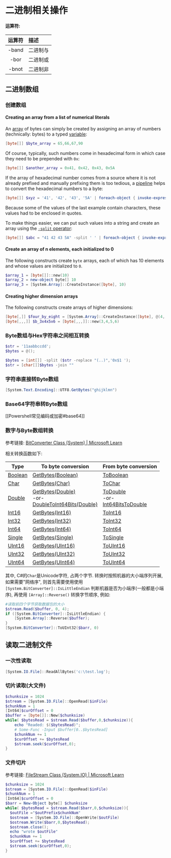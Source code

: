 
# 二进制相关操作

#### 运算符:

| 运算符 | 描述     |
| :----: | :------- |
| -band  | 二进制与 |
|  -bor  | 二进制或 |
| -bnot  | 二进制非 |

## 二进制数组

### 创建数组

#### Creating an array from a list of numerical literals

An [array](https://renenyffenegger.ch/notes/Windows/PowerShell/language/type/array/index) of bytes can simply be created by assigning an array of numbers (technically: bytes) to a typed [variable](https://renenyffenegger.ch/notes/Windows/PowerShell/language/variable/index):

```powershell
[byte[]] $byte_array = 65,66,67,90
```
Of course, typically, such numbers come in hexadecimal form in which case they need to be prepended with `0x`:

```powershell
[byte[]] $another_array = 0x41, 0x42, 0x43, 0x5A
```

If the array of hexadecimal number comes from a source where it is not already prefixed and manually prefixing them is too tedious, a [pipeline](https://renenyffenegger.ch/notes/Windows/PowerShell/pipeline/index) helps to convert the hexadecimal numbers to a byte:

```powershell
[byte[]] $xyz = '41', '42', '43', '5A' | foreach-object { invoke-expression "0x$_" }
```

Because some of the values of the last example contain characters, these values had to be enclosed in quotes.

To make things easier, we can put such values into a string and create an array using the [`-split` operator](https://renenyffenegger.ch/notes/Windows/PowerShell/language/operator/string-manipulation/index#ps-split-join):

```powershell
[byte[]] $abc = "41 42 43 5A" -split ' ' | foreach-object { invoke-expression "0x$_" }
```

#### Create an array of n elements, each initialized to 0

The following constructs create `byte` arrays, each of which has 10 elements and whose values are initialized to `0`.

```powershell
$array_1 = [byte[]]::new(10)
$array_2 = new-object byte[] 10
$array_3 = [System.Array]::CreateInstance([byte], 10)
```

#### Creating higher dimension arrays

The following constructs create arrays of higher dimensions:
```powershell
[byte[,]] $four_by_eight = [System.Array]::CreateInstance([byte], @(4, 8))
[byte[,,,]] $b_3x4x5x6 = [byte[,,,]]::new(3,4,5,6)
```

### Byte数组与Hex字符串之间相互转换

```powershell
$str = '11aabbccdd';
$bytes = @();

$bytes = [int[]] -split ($str -replace "(..)",'0x$1 ');
$str = [char[]]$bytes -join ""

```

### 字符串直接转Byte数组

```powershell
[System.Text.Encoding]::UTF8.GetBytes("ghijklmn")
```

### Base64字符串转Byte数组
[[Powershell常见编码或加密#base64]]

### 数字与Byte数组转换

参考链接: [BitConverter Class (System) | Microsoft Learn](https://learn.microsoft.com/en-us/dotnet/api/system.bitconverter?view=net-7.0)

相关转换函数如下:

|Type|To byte conversion|From byte conversion|
|---|---|---|
|[Boolean](https://learn.microsoft.com/en-us/dotnet/api/system.boolean?view=net-7.0)|[GetBytes(Boolean)](https://learn.microsoft.com/en-us/dotnet/api/system.bitconverter.getbytes?view=net-7.0#system-bitconverter-getbytes(system-boolean))|[ToBoolean](https://learn.microsoft.com/en-us/dotnet/api/system.bitconverter.toboolean?view=net-7.0)|
|[Char](https://learn.microsoft.com/en-us/dotnet/api/system.char?view=net-7.0)|[GetBytes(Char)](https://learn.microsoft.com/en-us/dotnet/api/system.bitconverter.getbytes?view=net-7.0#system-bitconverter-getbytes(system-char))|[ToChar](https://learn.microsoft.com/en-us/dotnet/api/system.bitconverter.tochar?view=net-7.0)|
|[Double](https://learn.microsoft.com/en-us/dotnet/api/system.double?view=net-7.0)|[GetBytes(Double)](https://learn.microsoft.com/en-us/dotnet/api/system.bitconverter.getbytes?view=net-7.0#system-bitconverter-getbytes(system-double))  <br> -or-  <br>[DoubleToInt64Bits(Double)](https://learn.microsoft.com/en-us/dotnet/api/system.bitconverter.doubletoint64bits?view=net-7.0#system-bitconverter-doubletoint64bits(system-double))|[ToDouble](https://learn.microsoft.com/en-us/dotnet/api/system.bitconverter.todouble?view=net-7.0)   <br>-or-  <br> [Int64BitsToDouble](https://learn.microsoft.com/en-us/dotnet/api/system.bitconverter.int64bitstodouble?view=net-7.0)|
|[Int16](https://learn.microsoft.com/en-us/dotnet/api/system.int16?view=net-7.0)|[GetBytes(Int16)](https://learn.microsoft.com/en-us/dotnet/api/system.bitconverter.getbytes?view=net-7.0#system-bitconverter-getbytes(system-int16))|[ToInt16](https://learn.microsoft.com/en-us/dotnet/api/system.bitconverter.toint16?view=net-7.0)|
|[Int32](https://learn.microsoft.com/en-us/dotnet/api/system.int32?view=net-7.0)|[GetBytes(Int32)](https://learn.microsoft.com/en-us/dotnet/api/system.bitconverter.getbytes?view=net-7.0#system-bitconverter-getbytes(system-int32))|[ToInt32](https://learn.microsoft.com/en-us/dotnet/api/system.bitconverter.toint32?view=net-7.0)|
|[Int64](https://learn.microsoft.com/en-us/dotnet/api/system.int64?view=net-7.0)|[GetBytes(Int64)](https://learn.microsoft.com/en-us/dotnet/api/system.bitconverter.getbytes?view=net-7.0#system-bitconverter-getbytes(system-int64))|[ToInt64](https://learn.microsoft.com/en-us/dotnet/api/system.bitconverter.toint64?view=net-7.0)|
|[Single](https://learn.microsoft.com/en-us/dotnet/api/system.single?view=net-7.0)|[GetBytes(Single)](https://learn.microsoft.com/en-us/dotnet/api/system.bitconverter.getbytes?view=net-7.0#system-bitconverter-getbytes(system-single))|[ToSingle](https://learn.microsoft.com/en-us/dotnet/api/system.bitconverter.tosingle?view=net-7.0)|
|[UInt16](https://learn.microsoft.com/en-us/dotnet/api/system.uint16?view=net-7.0)|[GetBytes(UInt16)](https://learn.microsoft.com/en-us/dotnet/api/system.bitconverter.getbytes?view=net-7.0#system-bitconverter-getbytes(system-uint16))|[ToUInt16](https://learn.microsoft.com/en-us/dotnet/api/system.bitconverter.touint16?view=net-7.0)|
|[UInt32](https://learn.microsoft.com/en-us/dotnet/api/system.uint32?view=net-7.0)|[GetBytes(UInt32)](https://learn.microsoft.com/en-us/dotnet/api/system.bitconverter.getbytes?view=net-7.0#system-bitconverter-getbytes(system-uint32))|[ToUInt32](https://learn.microsoft.com/en-us/dotnet/api/system.bitconverter.touint32?view=net-7.0)|
|[UInt64](https://learn.microsoft.com/en-us/dotnet/api/system.uint64?view=net-7.0)|[GetBytes(UInt64)](https://learn.microsoft.com/en-us/dotnet/api/system.bitconverter.getbytes?view=net-7.0#system-bitconverter-getbytes(system-uint64))|[ToUInt64](https://learn.microsoft.com/en-us/dotnet/api/system.bitconverter.touint64?view=net-7.0)|

其中, C#的`Char`是Unicode字符, 占两个字节. 转换时按照机器的大小端序列开展, 如果需要"网络序", 则首先需要使用使用 `[System.BitConverter]::IsLittleEndian` 判断机器是否为小端序(一般都是小端序), 再使用 `[Array]::Reverse()` 转换字节顺序, 例如:

```powershell
#读取前四个字节获取数据包的大小
$stream.Read($buffer, 0, 4);
if ([System.BitConverter]::IsLittleEndian) {
	[System.Array]::Reverse($buffer);
}
[System.BitConverter]::ToUInt32($barr, 0)
```

## 读取二进制文件

### 一次性读取
```powershell
[System.IO.File]::ReadAllBytes('c:\test.log');
```

### 切片读取(大文件)

```powershell
$chunksize = 1024  
$stream = [System.IO.File]::OpenRead($inFile)
$chunkNum = 1
[Int64]$curOffset = 0 
$buffer = [byte[]]::New($chunksize)
while( $bytesRead = $stream.Read($buffer,0,$chunksize)){  
    echo "Readed: $($bytesRead)";
    # Some-Func -Input $buffer[0..$bytesRead]
    $chunkNum += 1  
    $curOffset += $bytesRead  
    $stream.seek($curOffset,0);
}
```

### 文件切片

参考链接: [FileStream Class (System.IO) | Microsoft Learn](https://learn.microsoft.com/en-us/dotnet/api/system.io.filestream?view=net-7.0)
```powershell
$chunksize = 1024
$stream = [System.IO.File]::OpenRead($inFile)  
$chunkNum = 1  
[Int64]$curOffset = 0  
$barr = New-Object byte[] $chunksize  
while( $bytesRead = $stream.Read($barr,0,$chunksize)){  
  $outFile ="$outPrefix$chunkNum"  
  $ostream = [System.IO.File]::OpenWrite($outFile)  
  $ostream.Write($barr,0,$bytesRead);  
  $ostream.close();  
  echo "wrote $outFile"  
  $chunkNum += 1  
  $curOffset += $bytesRead  
  $stream.seek($curOffset,0);
}
```
